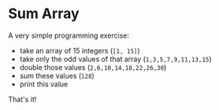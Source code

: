 # Sum Array

A very simple programming exercise:

- take an array of 15 integers (`[1, 15]`)
- take only the odd values of that array (`1,3,5,7,9,11,13,15`)
- double those values (`2,6,10,14,18,22,26,30`)
- sum these values (`128`)
- print this value

That's it!
